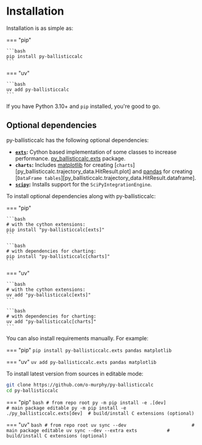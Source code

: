 # Installation

Installation is as simple as:

=== "pip"

    ```bash
    pip install py-ballisticcalc
    ```

=== "uv"

    ```bash
    uv add py-ballisticcalc 
    ```

If you have Python 3.10+ and `pip` installed, you're good to go.

[//]: # (py-ballisticcalc is also available on [conda]&#40;https://www.anaconda.com&#41; under the [conda-forge]&#40;https://conda-forge.org&#41;)

[//]: # (channel:)

[//]: # (```bash)

[//]: # (conda install py-ballisticcalc -c conda-forge)

[//]: # (```)

## Optional dependencies

py-ballisticcalc has the following optional dependencies:

* **[`exts`](internals/cython.md):** Cython based implementation of some classes to increase performance. [py_ballisticcalc.exts](https://pypi.org/project/py_ballisticcalc.exts) package.
* **`charts`:** Includes [matplotlib](https://matplotlib.org/) for creating [`charts`][py_ballisticcalc.trajectory_data.HitResult.plot] and [pandas](https://pandas.pydata.org/) for creating [`DataFrame tables`][py_ballisticcalc.trajectory_data.HitResult.dataframe].
* **[`scipy`](https://scipy.org/):** Installs support for the `SciPyIntegrationEngine`.

To install optional dependencies along with py-ballisticcalc:

=== "pip"

    ```bash
    # with the cython extensions:
    pip install "py-ballisticcalc[exts]"
    ```

    ```bash
    # with dependencies for charting:
    pip install "py-ballisticcalc[charts]"
    ```

=== "uv"

    ```bash
    # with the cython extensions:
    uv add "py-ballisticcalc[exts]"
    ```

    ```bash
    # with dependencies for charting:
    uv add "py-ballisticcalc[charts]"
    ```

You can also install requirements manually.  For example:

=== "pip"
    ```
    pip install py-ballisticcalc.exts pandas matplotlib
    ```

=== "uv"
    ```
    uv add py-ballisticcalc.exts pandas matplotlib
    ```

To install latest version from sources in editable mode:

```bash
git clone https://github.com/o-murphy/py-ballisticcalc
cd py-ballisticcalc
```

=== "pip"
    ```bash
    # from repo root
    py -m pip install -e .[dev]                        # main package editable
    py -m pip install -e ./py_ballisticcalc.exts[dev]  # build/install C extensions (optional)
    ```

=== "uv"
    ```bash
    # from repo root
    uv sync --dev                        # main package editable
    uv sync --dev --extra exts           # build/install C extensions (optional)
    ```